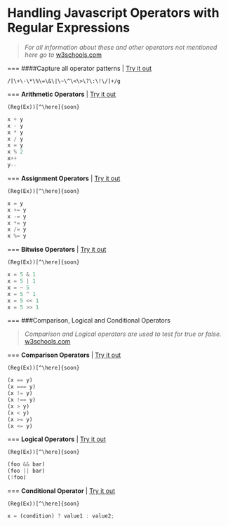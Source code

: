 Handling Javascript Operators with Regular Expressions
======================================================
>*For all information about these and other operators not mentioned here go to* [w3schools.com](http://www.w3schools.com/js/js_operators.asp)

===
####Capture all operator patterns | [Try it out](http://www.regexr.com/39897)
```
/[\+\-\*\%\=\&\|\~\^\<\>\?\:\!\/]+/g
``` 

===
**Arithmetic Operators** | [Try it out](http://www.regexr.com/)
```
(Reg(Ex))[^\here]{soon}
``` 
```javascript
x + y 
x - y
x * y 
x / y
x = y
x % 2
x++ 
y--
```

===
**Assignment Operators** | [Try it out](http://www.regexr.com/)
```
(Reg(Ex))[^\here]{soon}
```
```javascript
x = y
x += y
x -= y
x *= y
x /= y
x %= y
```

===
**Bitwise Operators** | [Try it out](http://www.regexr.com/)
```
(Reg(Ex))[^\here]{soon}
``` 
```javascript
x = 5 & 1
x = 5 | 1
x = ~ 5 
x = 5 ^ 1
x = 5 << 1
x = 5 >> 1
```

===
###Comparison, Logical and Conditional Operators
>*Comparison and Logical operators are used to test for true or false.* [w3schools.com](http://www.w3schools.com/js/js_comparisons.asp)


===
**Comparison Operators** | [Try it out](http://www.regexr.com/)
```
(Reg(Ex))[^\here]{soon}
``` 
```javascript
(x == y)
(x === y)
(x != y)
(x !== y)
(x > y)
(x < y)
(x >= y)
(x <= y)
```

===
**Logical Operators** | [Try it out](http://www.regexr.com/)
```
(Reg(Ex))[^\here]{soon}
``` 
```javascript
(foo && bar)
(foo || bar)
(!foo)
```

===
**Conditional Operator** | [Try it out](http://www.regexr.com/)
```
(Reg(Ex))[^\here]{soon}
``` 
```javascript
x = (condition) ? value1 : value2;
```
